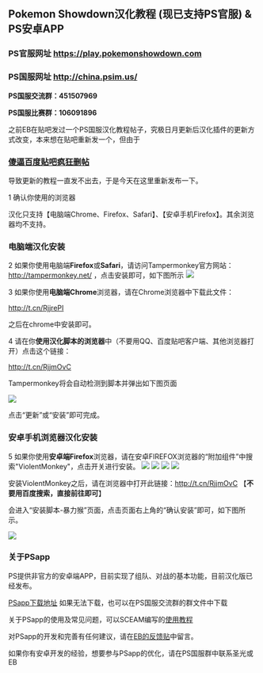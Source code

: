 ## Pokemon Showdown汉化教程 (现已支持PS官服) & PS安卓APP 

### PS官服网址 https://play.pokemonshowdown.com 

### PS国服网址 http://china.psim.us/ 
**PS国服交流群：451507969**

**PS国服比赛群：106091896**

之前EB在贴吧发过一个PS国服汉化教程帖子，究极日月更新后汉化插件的更新方式改变，本来想在贴吧重新发一个，但由于

### [傻逼百度贴吧疯狂删帖](#)
导致更新的教程一直发不出去，于是今天在这里重新发布一下。

 1  确认你使用的浏览器

汉化只支持【电脑端Chrome、Firefox、Safari】、【安卓手机Firefox】。其余浏览器均不支持。

### 电脑端汉化安装

 2 如果你使用电脑端**Firefox**或**Safari**，请访问Tampermonkey官方网站： http://tampermonkey.net/ ，点击安装即可，如下图所示
![](https://i.imgur.com/c9u0k1d.png)

 3 如果你使用**电脑端Chrome**浏览器，请在Chrome浏览器中下载此文件：

http://t.cn/RjjrePI 

之后在chrome中安装即可。

 4 请在你**使用汉化脚本的浏览器**中（不要用QQ、百度贴吧客户端、其他浏览器打开）点击这个链接：

http://t.cn/RjjmOvC

Tampermonkey将会自动检测到脚本并弹出如下图页面

![](https://i.imgur.com/hToSnEX.jpg)

点击“更新”或“安装”即可完成。

### 安卓手机浏览器汉化安装

 5 如果你使用**安卓端Firefox**浏览器，请在安卓FIREFOX浏览器的“附加组件”中搜索"ViolentMonkey"，点击开关进行安装。
 ![](https://i.imgur.com/i3BI5OX.jpg)
 ![](https://i.imgur.com/NH0i5jT.jpg)
 ![](https://i.imgur.com/xXdTWR0.jpg)
 ![](https://i.imgur.com/8uAvt8L.jpg)


安装ViolentMonkey之后，请在浏览器中打开此链接：http://t.cn/RjjmOvC 【**不要用百度搜索，直接前往即可**】

会进入“安装脚本-暴力猴”页面，点击页面右上角的“确认安装”即可，如下图所示。

![](https://i.imgur.com/NghAcmG.jpg)

### 关于PSapp

PS提供非官方的安卓端APP，目前实现了组队、对战的基本功能，目前汉化版已经发布。

[PSapp下载地址](https://github.com/kirliavc/PokemonShowdownAndroidClient/releases/download/v1.3.7.1-cn/pasapp.apk) 如果无法下载，也可以在PS国服交流群的群文件中下载

关于PSapp的使用及常见问题，可以SCEAM编写的[使用教程](http://47.94.147.145/topic/4/)

对PSapp的开发和完善有任何建议，请在[EB的反馈贴](https://tieba.baidu.com/p/5460904952)中留言。

如果你有安卓开发的经验，想要参与PSapp的优化，请在PS国服群中联系圣光或EB
